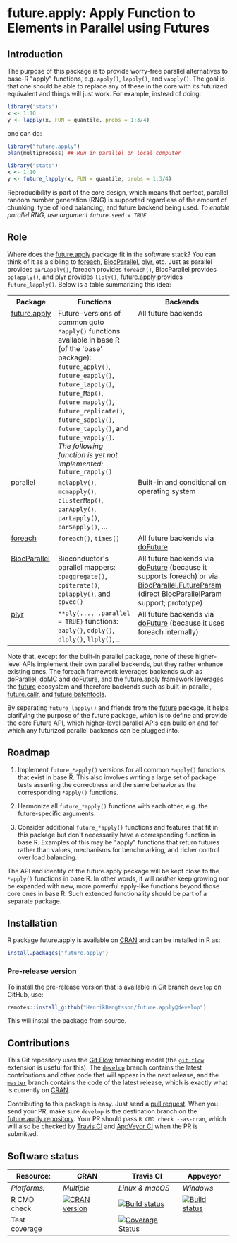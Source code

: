 # future.apply: Apply Function to Elements in Parallel using Futures

## Introduction

The purpose of this package is to provide worry-free parallel alternatives to base-R "apply" functions, e.g. `apply()`, `lapply()`, and `vapply()`.  The goal is that one should be able to replace any of these in the core with its futurized equivalent and things will just work.  For example, instead of doing:
```r
library("stats")
x <- 1:10
y <- lapply(x, FUN = quantile, probs = 1:3/4)
```
one can do:
```r
library("future.apply")
plan(multiprocess) ## Run in parallel on local computer

library("stats")
x <- 1:10
y <- future_lapply(x, FUN = quantile, probs = 1:3/4)
```

Reproducibility is part of the core design, which means that perfect, parallel random number generation (RNG) is supported regardless of the amount of chunking, type of load balancing, and future backend being used.  _To enable parallel RNG, use argument `future.seed = TRUE`._


## Role

Where does the [future.apply] package fit in the software stack?  You can think of it as a sibling to [foreach], [BiocParallel], [plyr], etc.  Just as parallel provides `parLapply()`, foreach provides `foreach()`, BiocParallel provides `bplapply()`, and plyr provides `llply()`, future.apply provides `future_lapply()`.  Below is a table summarizing this idea:

<table>
<tr>
<th>Package</th>
<th>Functions</th>
<th>Backends</th>
</tr>

<tr style="vertical-align: top">
<td>
<a href="https://cran.r-project.org/package=future.apply">future.apply</a><br>
<br>
</td>
<td>
Future-versions of common goto <code>*apply()</code> functions available in base R (of the 'base' package):<br>
<code>future_apply()</code>, 
<code>future_eapply()</code>, 
<code>future_lapply()</code>, 
<code>future_Map()</code>, 
<code>future_mapply()</code>, 
<code>future_replicate()</code>,
<code>future_sapply()</code>,
<code>future_tapply()</code>, and 
<code>future_vapply()</code>.
<br>
<em>The following function is yet not implemented:</em><br>
<code>future_rapply()</code><br>
</td>
<td>
All future backends
</td>
</tr>

<tr style="vertical-align: top">
<td>
parallel
</td>
<td>
<code>mclapply()</code>, <code>mcmapply()</code>,
<code>clusterMap()</code>, <code>parApply()</code>, <code>parLapply()</code>, <code>parSapply()</code>, ...
</td>
<td>
Built-in and conditional on operating system</a>
</td>
</tr>

<tr style="vertical-align: top">
<td>
<a href="https://cran.r-project.org/package=foreach">foreach</a>
</td>
<td>
<code>foreach()</code>,
<code>times()</code>
</td>
<td>
All future backends via <a href="https://cran.r-project.org/package=doFuture">doFuture</a>
</td>
</tr>

<tr style="vertical-align: top">
<td>
<a href="https://bioconductor.org/packages/release/bioc/html/BiocParallel.html">BiocParallel</a>
</td>
<td>
Bioconductor's parallel mappers:<br>
<code>bpaggregate()</code>,
<code>bpiterate()</code>,
<code>bplapply()</code>, and
<code>bpvec()</code>
</td>
<td>
All future backends via <a href="https://cran.r-project.org/package=doFuture">doFuture</a> (because it supports foreach) or via <a href="https://github.com/HenrikBengtsson/BiocParallel.FutureParam">BiocParallel.FutureParam</a> (direct BiocParallelParam support; prototype)
</td>
</tr>


<tr style="vertical-align: top">
<td>
<a href="https://cran.r-project.org/package=plyr">plyr</a>
</td>
<td>
<code>**ply(..., .parallel = TRUE)</code> functions:<br>
<code>aaply()</code>,
<code>ddply()</code>,
<code>dlply()</code>,
<code>llply()</code>, ...
</td>
<td>
All future backends via <a href="https://cran.r-project.org/package=doFuture">doFuture</a> (because it uses foreach internally)
</td>
</tr>

</table>

Note that, except for the built-in parallel package, none of these higher-level APIs implement their own parallel backends, but they rather enhance existing ones.  The foreach framework leverages backends such as [doParallel], [doMC] and [doFuture], and the future.apply framework leverages the [future] ecosystem and therefore backends such as built-in parallel, [future.callr], and [future.batchtools].

By separating `future_lapply()` and friends from the [future] package, it helps clarifying the purpose of the future package, which is to define and provide the core Future API, which higher-level parallel APIs can build on and for which any futurized parallel backends can be plugged into.


## Roadmap

1. Implement `future_*apply()` versions for all common `*apply()` functions that exist in base R.  This also involves writing a large set of package tests asserting the correctness and the same behavior as the corresponding `*apply()` functions.

2. Harmonize all `future_*apply()` functions with each other, e.g. the future-specific arguments.

3. Consider additional `future_*apply()` functions and features that fit in this package but don't necessarily have a corresponding function in base R.  Examples of this may be "apply" functions that return futures rather than values, mechanisms for benchmarking, and richer control over load balancing.

The API and identity of the future.apply package will be kept close to the `*apply()` functions in base R.  In other words, it will _neither_ keep growing nor be expanded with new, more powerful apply-like functions beyond those core ones in base R.  Such extended functionality should be part of a separate package.



[BatchJobs]: https://cran.r-project.org/package=BatchJobs
[batchtools]: https://cran.r-project.org/package=batchtools
[BiocParallel]: https://bioconductor.org/packages/release/bioc/html/BiocParallel.html
[doFuture]: https://cran.r-project.org/package=doFuture
[doMC]: https://cran.r-project.org/package=doMC
[doParallel]: https://cran.r-project.org/package=doParallel
[foreach]: https://cran.r-project.org/package=foreach
[future]: https://cran.r-project.org/package=future
[future.apply]: https://cran.r-project.org/package=future.apply
[future.BatchJobs]: https://cran.r-project.org/package=future.BatchJobs
[future.batchtools]: https://cran.r-project.org/package=future.batchtools
[future.callr]: https://cran.r-project.org/package=future.callr
[plyr]: https://cran.r-project.org/package=plyr


## Installation
R package future.apply is available on [CRAN](https://cran.r-project.org/package=future.apply) and can be installed in R as:
```r
install.packages("future.apply")
```

### Pre-release version

To install the pre-release version that is available in Git branch `develop` on GitHub, use:
```r
remotes::install_github("HenrikBengtsson/future.apply@develop")
```
This will install the package from source.  



## Contributions

This Git repository uses the [Git Flow](http://nvie.com/posts/a-successful-git-branching-model/) branching model (the [`git flow`](https://github.com/petervanderdoes/gitflow-avh) extension is useful for this).  The [`develop`](https://github.com/HenrikBengtsson/future.apply/tree/develop) branch contains the latest contributions and other code that will appear in the next release, and the [`master`](https://github.com/HenrikBengtsson/future.apply) branch contains the code of the latest release, which is exactly what is currently on [CRAN](https://cran.r-project.org/package=future.apply).

Contributing to this package is easy.  Just send a [pull request](https://help.github.com/articles/using-pull-requests/).  When you send your PR, make sure `develop` is the destination branch on the [future.apply repository](https://github.com/HenrikBengtsson/future.apply).  Your PR should pass `R CMD check --as-cran`, which will also be checked by <a href="https://travis-ci.org/HenrikBengtsson/future.apply">Travis CI</a> and <a href="https://ci.appveyor.com/project/HenrikBengtsson/future-apply">AppVeyor CI</a> when the PR is submitted.


## Software status

| Resource:     | CRAN        | Travis CI       | Appveyor         |
| ------------- | ------------------- | --------------- | ---------------- |
| _Platforms:_  | _Multiple_          | _Linux & macOS_ | _Windows_        |
| R CMD check   | <a href="https://cran.r-project.org/web/checks/check_results_future.apply.html"><img border="0" src="http://www.r-pkg.org/badges/version/future.apply" alt="CRAN version"></a> | <a href="https://travis-ci.org/HenrikBengtsson/future.apply"><img src="https://travis-ci.org/HenrikBengtsson/future.apply.svg" alt="Build status"></a>   | <a href="https://ci.appveyor.com/project/HenrikBengtsson/future-apply"><img src="https://ci.appveyor.com/api/projects/status/github/HenrikBengtsson/future.apply?svg=true" alt="Build status"></a> |
| Test coverage |                     | <a href="https://codecov.io/gh/HenrikBengtsson/future.apply"><img src="https://codecov.io/gh/HenrikBengtsson/future.apply/branch/develop/graph/badge.svg" alt="Coverage Status"/></a>     |                  |
